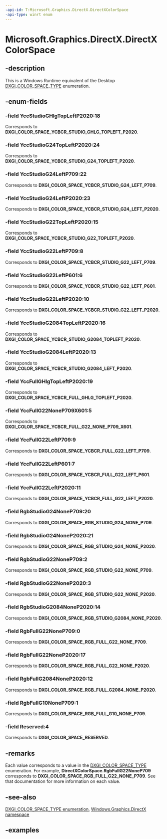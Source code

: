 ```yaml
---
-api-id: T:Microsoft.Graphics.DirectX.DirectXColorSpace
-api-type: winrt enum
---
```


<!-- Enumeration syntax.
public enum DirectXColorSpace : int 
-->

# Microsoft.Graphics.DirectX.DirectXColorSpace

## -description

This is a Windows Runtime equivalent of the Desktop [DXGI_COLOR_SPACE_TYPE](/windows/desktop/api/dxgicommon/ne-dxgicommon-dxgi_color_space_type) enumeration.

## -enum-fields

### -field YccStudioGHlgTopLeftP2020:18

Corresponds to **DXGI_COLOR_SPACE_YCBCR_STUDIO_GHLG_TOPLEFT_P2020**.

### -field YccStudioG24TopLeftP2020:24

Corresponds to **DXGI_COLOR_SPACE_YCBCR_STUDIO_G24_TOPLEFT_P2020**.

### -field YccStudioG24LeftP709:22

Corresponds to **DXGI_COLOR_SPACE_YCBCR_STUDIO_G24_LEFT_P709**.

### -field YccStudioG24LeftP2020:23

Corresponds to **DXGI_COLOR_SPACE_YCBCR_STUDIO_G24_LEFT_P2020**.

### -field YccStudioG22TopLeftP2020:15

Corresponds to **DXGI_COLOR_SPACE_YCBCR_STUDIO_G22_TOPLEFT_P2020**.

### -field YccStudioG22LeftP709:8

Corresponds to **DXGI_COLOR_SPACE_YCBCR_STUDIO_G22_LEFT_P709**.

### -field YccStudioG22LeftP601:6

Corresponds to **DXGI_COLOR_SPACE_YCBCR_STUDIO_G22_LEFT_P601**.

### -field YccStudioG22LeftP2020:10

Corresponds to **DXGI_COLOR_SPACE_YCBCR_STUDIO_G22_LEFT_P2020**.

### -field YccStudioG2084TopLeftP2020:16

Corresponds to **DXGI_COLOR_SPACE_YCBCR_STUDIO_G2084_TOPLEFT_P2020**.

### -field YccStudioG2084LeftP2020:13

Corresponds to **DXGI_COLOR_SPACE_YCBCR_STUDIO_G2084_LEFT_P2020**.

### -field YccFullGHlgTopLeftP2020:19

Corresponds to **DXGI_COLOR_SPACE_YCBCR_FULL_GHLG_TOPLEFT_P2020**.

### -field YccFullG22NoneP709X601:5

Corresponds to **DXGI_COLOR_SPACE_YCBCR_FULL_G22_NONE_P709_X601**.

### -field YccFullG22LeftP709:9

Corresponds to **DXGI_COLOR_SPACE_YCBCR_FULL_G22_LEFT_P709**.

### -field YccFullG22LeftP601:7

Corresponds to **DXGI_COLOR_SPACE_YCBCR_FULL_G22_LEFT_P601**.

### -field YccFullG22LeftP2020:11

Corresponds to **DXGI_COLOR_SPACE_YCBCR_FULL_G22_LEFT_P2020**.

### -field RgbStudioG24NoneP709:20

Corresponds to **DXGI_COLOR_SPACE_RGB_STUDIO_G24_NONE_P709**.

### -field RgbStudioG24NoneP2020:21

Corresponds to **DXGI_COLOR_SPACE_RGB_STUDIO_G24_NONE_P2020**.

### -field RgbStudioG22NoneP709:2

Corresponds to **DXGI_COLOR_SPACE_RGB_STUDIO_G22_NONE_P709**.

### -field RgbStudioG22NoneP2020:3

Corresponds to **DXGI_COLOR_SPACE_RGB_STUDIO_G22_NONE_P2020**.

### -field RgbStudioG2084NoneP2020:14

Corresponds to **DXGI_COLOR_SPACE_RGB_STUDIO_G2084_NONE_P2020**.

### -field RgbFullG22NoneP709:0

Corresponds to **DXGI_COLOR_SPACE_RGB_FULL_G22_NONE_P709**.

### -field RgbFullG22NoneP2020:17

Corresponds to **DXGI_COLOR_SPACE_RGB_FULL_G22_NONE_P2020**.

### -field RgbFullG2084NoneP2020:12

Corresponds to **DXGI_COLOR_SPACE_RGB_FULL_G2084_NONE_P2020**.

### -field RgbFullG10NoneP709:1

Corresponds to **DXGI_COLOR_SPACE_RGB_FULL_G10_NONE_P709**.

### -field Reserved:4

Corresponds to **DXGI_COLOR_SPACE_RESERVED**.

## -remarks

Each value corresponds to a value in the [DXGI_COLOR_SPACE_TYPE](/windows/desktop/api/dxgicommon/ne-dxgicommon-dxgi_color_space_type) enumeration. For example, **DirectXColorSpace.RgbFullG22NoneP709** corresponds to **DXGI_COLOR_SPACE_RGB_FULL_G22_NONE_P709**. See that documentation for more information on each value.

## -see-also

[DXGI_COLOR_SPACE_TYPE enumeration](/windows/desktop/api/dxgicommon/ne-dxgicommon-dxgi_color_space_type),
[Windows.Graphics.DirectX namespace](microsoft_graphics_directx.md)

## -examples
